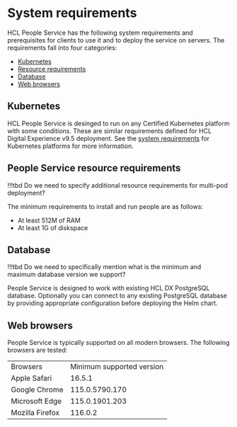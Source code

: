 # System requirements

HCL People Service has the following system requirements and prerequisites for clients to use it and to deploy the service on servers. The requirements fall into four categories:

- [Kubernetes](#kubernetes)
- [Resource requirements](#people-service-resource-requirements)
- [Database](#database)
- [Web browsers](#web-browsers)

## Kubernetes

HCL People Service is desinged to run on any Certified Kubernetes platform with some conditions. These are similar requirements defined for HCL Digital Experience v9.5 deployment. See the [system requirements](../../../../get_started/system_requirements/kubernetes/kubernetes-runtime.md) for Kubernetes platforms for more information.

## People Service resource requirements

!!!tbd
    Do we need to specify additional resource requirements for multi-pod deployment?

The minimum requirements to install and run people are as follows:

- At least 512M of RAM
- At least 1G of diskspace

## Database

!!!tbd
    Do we need to specifically mention what is the minimum and maximum database version we support?

People Service is designed to work with existing HCL DX PostgreSQL database. Optionally you can connect to any existing PostgreSQL database by providing appropriate configuration before deploying the Helm chart.

## Web browsers

People Service is typically supported on all modern browsers. The following browsers are tested:

| | |
|---|---|
| Browsers | Minimum supported version |
| Apple Safari | 16.5.1 |
| Google Chrome | 115.0.5790.170 |
| Microsoft Edge | 115.0.1901.203 |
| Mozilla Firefox | 116.0.2 |

